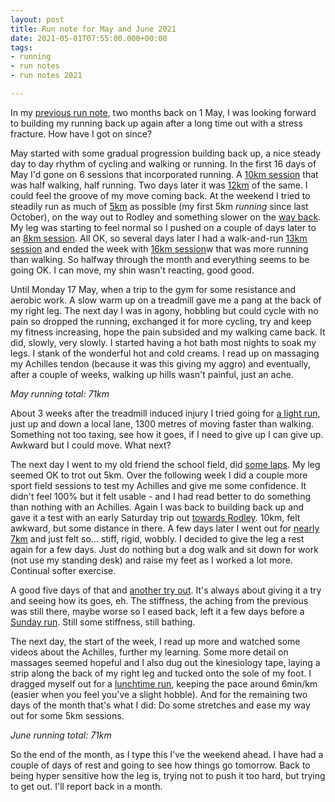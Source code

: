 ```yaml
---
layout: post
title: Run note for May and June 2021
date: 2021-05-01T07:55:00.000+00:00
tags:
- running
- run notes
- run notes 2021

---
```

In my [previous run note](https://www.ermlikeyeah.com/run-note-for-april-2021/), two months back on 1 May, I was looking forward to building my running back up again after a long time out with a stress fracture. How have I got on since?

May started with some gradual progression building back up, a nice steady day to day rhythm of cycling and walking or running. In the first 16 days of May I'd gone on 6 sessions that incorporated running. A [10km session](https://www.strava.com/activities/5248058209/overview) that was half walking, half running. Two days later it was [12km](https://www.strava.com/activities/5255167183) of the same. I could feel the groove of my move coming back. At the weekend I tried to steadily run as much of [5km](https://www.strava.com/activities/5267989700/overview) as possible (my first 5km _running_ since last October), on the way out to Rodley and something slower on the [way back](https://www.strava.com/activities/5268363202/overview). My leg was starting to feel normal so I pushed on a couple of days later to an [8km session](https://www.strava.com/activities/5277027012). All OK, so several days later I had a walk-and-run [13km session](https://www.strava.com/activities/5294061095/overview) and ended the week with [16km session](https://www.strava.com/activities/5305842605/overvie)w that was more running than walking. So halfway through the month and everything seems to be going OK. I can move, my shin wasn't reacting, good good.

Until Monday 17 May, when a trip to the gym for some resistance and aerobic work. A slow warm up on a treadmill gave me a pang at the back of my right leg. The next day I was in agony, hobbling but could cycle with no pain so dropped the running, exchanged it for more cycling, try and keep my fitness increasing, hope the pain subsided and my walking came back. It did, slowly, very slowly. I started having a hot bath most nights to soak my legs. I stank of the wonderful hot and cold creams. I read up on massaging my Achilles tendon (because it was this giving my aggro) and eventually, after a couple of weeks, walking up hills wasn't painful, just an ache.

*May running total: 71km*

About 3 weeks after the treadmill induced injury I tried going for [a light run](https://www.strava.com/activities/5414091459/overview), just up and down a local lane, 1300 metres of moving faster than walking. Something not too taxing, see how it goes, if I need to give up I can give up. Awkward but I could move. What next?

The next day I went to my old friend the school field, did [some laps](https://www.strava.com/activities/5418659140/overview). My leg seemed OK to trot out 5km. Over the following week I did a couple more sport field sessions to test my Achilles and give me some confidence. It didn't feel 100% but it felt usable - and I had read better to do something than nothing with an Achilles. Again I was back to building back up and gave it a test with an early Saturday trip out [towards Rodley](https://www.strava.com/activities/5454977370). 10km, felt awkward, but some distance in there. A few days later I went out for [nearly 7km](https://www.strava.com/activities/5475668745) and just felt so... stiff, rigid, wobbly. I decided to give the leg a rest again for a few days. Just do nothing but a dog walk and sit down for work (not use my standing desk) and raise my feet as I worked a lot more. Continual softer exercise.

A good five days of that and [another try out](https://www.strava.com/activities/5507358790). It's always about giving it a try and seeing how its goes, eh. The stiffness, the aching from the previous was still there, maybe worse so I eased back, left it a few days before a [Sunday run](https://www.strava.com/activities/5535679678). Still some stiffness, still bathing. 

The next day, the start of the week, I read up more and watched some videos about the Achilles, further my learning. Some more detail on massages seemed hopeful and I also dug out the kinesiology tape, laying a strip along the back of my right leg and tucked onto the sole of my foot. I dragged myself out for a [lunchtime run](https://www.strava.com/activities/5542477344/overview), keeping the pace around 6min/km (easier when you feel you've a slight hobble). And for the remaining two days of the month that's what I did: Do some stretches and ease my way out for some 5km sessions.

*June running total: 71km*

So the end of the month, as I type this I've the weekend ahead. I have had a couple of days of rest and going to see how things go tomorrow. Back to being hyper sensitive how the leg is, trying not to push it too hard, but trying to get out. I'll report back in a month.